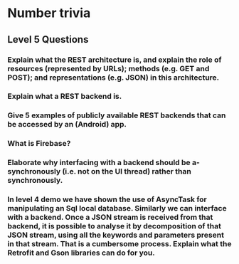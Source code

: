 # Number trivia


## Level 5 Questions

### Explain what the REST architecture is, and explain the role of resources (represented by URLs); methods (e.g. GET and POST); and representations (e.g. JSON) in this architecture.


###  Explain what a REST backend is.


### Give 5 examples of publicly available REST backends that can be accessed by an (Android) app.


### What is Firebase?

 

###  Elaborate why interfacing with a backend should be a-synchronously (i.e. not on the UI thread) rather than synchronously.


###  In level 4 demo we have shown the use of AsyncTask for manipulating an Sql local database. Similarly we can interface with a backend. Once a JSON stream is received from that backend, it is possible to analyse it by decomposition of that JSON stream, using all the keywords and parameters present in that stream. That is a cumbersome process. Explain what the Retrofit and Gson libraries can do for you.



